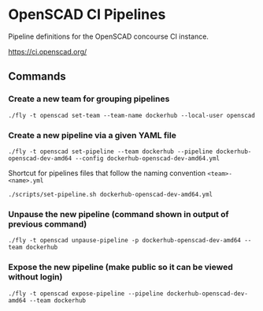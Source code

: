 # OpenSCAD CI Pipelines

Pipeline definitions for the OpenSCAD concourse CI instance.

https://ci.openscad.org/

## Commands

### Create a new team for grouping pipelines

`./fly -t openscad set-team --team-name dockerhub --local-user openscad`

### Create a new pipeline via a given YAML file

`./fly -t openscad set-pipeline --team dockerhub --pipeline dockerhub-openscad-dev-amd64 --config dockerhub-openscad-dev-amd64.yml`

Shortcut for pipelines files that follow the naming convention `<team>-<name>.yml`

`./scripts/set-pipeline.sh dockerhub-openscad-dev-amd64.yml`

### Unpause the new pipeline (command shown in output of previous command)

 `./fly -t openscad unpause-pipeline -p dockerhub-openscad-dev-amd64 --team dockerhub`

### Expose the new pipeline (make public so it can be viewed without login)

`./fly -t openscad expose-pipeline --pipeline dockerhub-openscad-dev-amd64 --team dockerhub`

